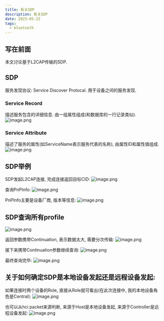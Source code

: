 ```yaml
---
title: 有关SDP
description: 有关SDP
date: 2023-05-22
tags:
  - bluetooth
---
```


## 写在前面
本文讨论基于L2CAP传输的SDP.

## SDP
服务发现协议: Service Discover Protocal. 用于设备之间的服务发现.

### Service Record
描述服务包含的详细信息. 由一组属性组成(和数据库的一行记录类似).
![image.png](https://cdn.jsdelivr.net/gh/zabbits/cdn@main/picgo/20230522235401.png)

### Service Attribute
描述了服务的属性(如ServiceName表示服务代表的名称), 由属性ID和属性值组成.
![image.png](https://cdn.jsdelivr.net/gh/zabbits/cdn@main/picgo/20230523001354.png)


## SDP举例
SDP发起L2CAP连接, 完成连接返回目标CID:
![image.png](https://cdn.jsdelivr.net/gh/zabbits/cdn@main/picgo/20230523001832.png)

查询PnPInfo:
![image.png](https://cdn.jsdelivr.net/gh/zabbits/cdn@main/picgo/20230523002137.png)

PnPInfo主要是设备厂商, 版本等信息:
![image.png](https://cdn.jsdelivr.net/gh/zabbits/cdn@main/picgo/20230523003146.png)

## SDP查询所有profile
![image.png](https://cdn.jsdelivr.net/gh/zabbits/cdn@main/picgo/20230523232523.png)

返回参数携带Continuation, 表示数据太大, 需要分次传输:
![image.png](https://cdn.jsdelivr.net/gh/zabbits/cdn@main/picgo/20230523232559.png)

接下来携带Continuation参数继续查询:
![image.png](https://cdn.jsdelivr.net/gh/zabbits/cdn@main/picgo/20230523232808.png)

最终查询完毕:
![image.png](https://cdn.jsdelivr.net/gh/zabbits/cdn@main/picgo/20230523232909.png)


## 关于如何确定SDP是本地设备发起还是远程设备发起:
如果连接时两个设备的Role, 直接从Role就可看出(在此次连接中, 我的本地设备角色是Central):
![image.png](https://cdn.jsdelivr.net/gh/zabbits/cdn@main/picgo/20230523002830.png)

也可以从hci packet来源判断, 来源于Host是本地设备发起, 来源于Controller是远程设备发起:
![image.png](https://cdn.jsdelivr.net/gh/zabbits/cdn@main/picgo/20230523002955.png)
